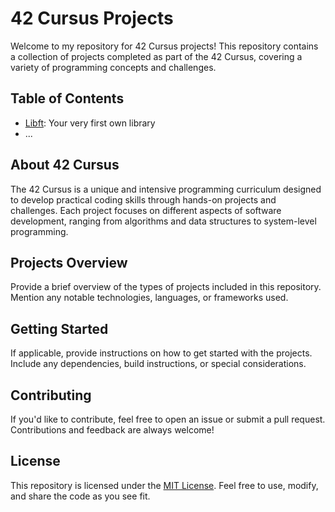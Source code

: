 # 42 Cursus Projects

Welcome to my repository for 42 Cursus projects! This repository contains a collection of projects completed as part of the 42 Cursus, covering a variety of programming concepts and challenges.

## Table of Contents

- [Libft](./Libft/): Your very first own library
- ...

## About 42 Cursus

The 42 Cursus is a unique and intensive programming curriculum designed to develop practical coding skills through hands-on projects and challenges. Each project focuses on different aspects of software development, ranging from algorithms and data structures to system-level programming.

## Projects Overview

Provide a brief overview of the types of projects included in this repository. Mention any notable technologies, languages, or frameworks used.

## Getting Started

If applicable, provide instructions on how to get started with the projects. Include any dependencies, build instructions, or special considerations.

## Contributing

If you'd like to contribute, feel free to open an issue or submit a pull request. Contributions and feedback are always welcome!

## License

This repository is licensed under the [MIT License](LICENSE). Feel free to use, modify, and share the code as you see fit.

